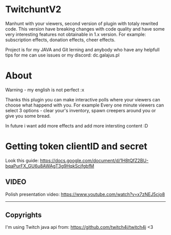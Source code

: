 # TwitchuntV2
Manhunt with your viewers, second version of plugin with totaly rewrited code.
This version have breaking changes with code quality and have some very interesting features not obtainable in 1.x version. For example: subscription effects, donation effects, cheer effects.

Project is for my JAVA and Git lerning and anybody who have any helpfull tips for me can use issues or my discord: dc.galajus.pl

# About
Warning - my english is not perfect :x

Thanks this plugin you can make interactive polls where your viewers can choose what happend with you. For example Every one minute viewers can select 3 options - clear your's inventory, spawn creepers around you or give you some bread.

In future i want add more effects and add more intersting content :D

# Getting token clientID and secret

Look this guide: https://docs.google.com/document/d/1H8tQfZ2BU-bqaPurFX_GU6u8AWAgT3g9HqkScjfgbfM

## VIDEO
Polish presentation video:
https://www.youtube.com/watch?v=x7zNEJ5cjo8

--------

## Copyrights

I'm using Twitch java api from: https://github.com/twitch4j/twitch4j
<3
